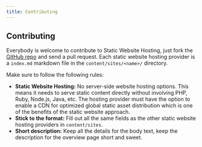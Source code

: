```yaml
---
title: Contributing
---
```


## Contributing

Everybody is welcome to contribute to Static Website Hosting, just fork the [GitHub repo](https://github.com/cosmicjs/staticwebsitehosting) and send a pull request.
Each static website hosting provider is a `index.md` markdown file in the `content/sites/<name>/` directory.

Make sure to follow the following rules:

- **Static Website Hosting:** No server-side website hosting options. This means it needs to serve static content directly without involving PHP, Ruby, Node.js, Java, etc. The hosting provider must have the option to enable a CDN for optimized global static asset distribution which is one of the benefits of the static website approach.
- **Stick to the format:** Fill out all the same fields as the other static website hosting providers in `content/sites`.
- **Short description:** Keep all the details for the body text, keep the description for the overview page short and sweet.

